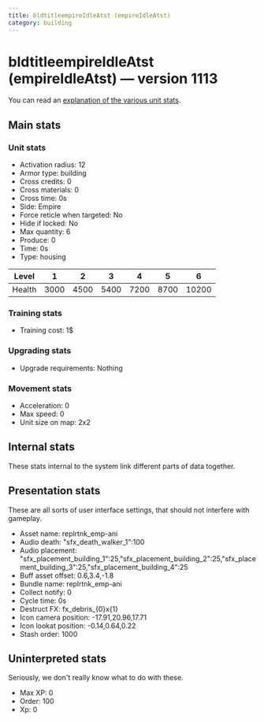 ```yaml
---
title: bldtitleempireIdleAtst (empireIdleAtst)
category: building
---
```


# bldtitleempireIdleAtst (empireIdleAtst) — version 1113

You can read an [explanation  of the various unit stats](unitexplained.md).

## Main stats

### Unit stats

  * Activation radius: 12
  * Armor type: building
  * Cross credits: 0
  * Cross materials: 0
  * Cross time: 0s
  * Side: Empire
  * Force reticle when targeted: No
  * Hide if locked: No
  * Max quantity: 6
  * Produce: 0
  * Time: 0s
  * Type: housing

|Level |1   |2   |3   |4   |5   |6    |
|------|----|----|----|----|----|-----|
|Health|3000|4500|5400|7200|8700|10200|


### Training stats

  * Training cost: 1$

### Upgrading stats

  * Upgrade requirements: Nothing

### Movement stats

  * Acceleration: 0
  * Max speed: 0
  * Unit size on map: 2x2

## Internal stats

These stats internal to the system link different parts of data together.


## Presentation stats

These are all sorts of user interface settings, that should not interfere with gameplay.

  * Asset name: replrtnk_emp-ani
  * Audio death: "sfx_death_walker_1":100
  * Audio placement: "sfx_placement_building_1":25,"sfx_placement_building_2":25,"sfx_placement_building_3":25,"sfx_placement_building_4":25
  * Buff asset offset: 0.6,3.4,-1.8
  * Bundle name: replrtnk_emp-ani
  * Collect notify: 0
  * Cycle time: 0s
  * Destruct FX: fx_debris_{0}x{1}
  * Icon camera position: -17.91,20.96,17.71
  * Icon lookat position: -0.14,0.64,0.22
  * Stash order: 1000

## Uninterpreted stats

Seriously, we don't really know what to do with these.

  * Max XP: 0
  * Order: 100
  * Xp: 0


